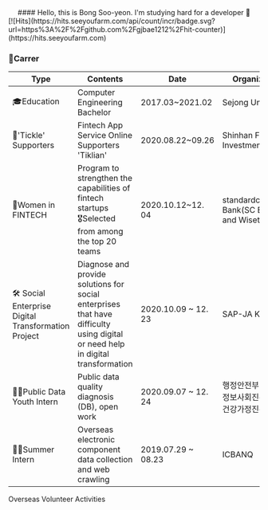  <div align=center>
#### Hello, this is Bong Soo-yeon. I'm studying hard for a developer 👋
 </div>
[![Hits](https://hits.seeyoufarm.com/api/count/incr/badge.svg?url=https%3A%2F%2Fgithub.com%2Fgjbae1212%2Fhit-counter)](https://hits.seeyoufarm.com)                    

 
### 🐣Carrer
| Type                                               | Contents                                                     | Date                | Organiziaion                                          |
| -------------------------------------------------- | ------------------------------------------------------------ | ------------------- | ----------------------------------------------------- |
| 🎓Education                                         | Computer Engineering  Bachelor                               | 2017.03~2021.02     | Sejong University                                     |
| 📲'Tickle' Supporters                               | Fintech App Service Online Supporters 'Tiklian'              | 2020.08.22~09.26    | Shinhan Financial Investment                          |
| 💸Women in FINTECH                                  | Program to strengthen the capabilities of fintech startups<br />🎖Selected from among the top 20 teams | 2020.10.12~12. 04   | standardchartered Bank(SC Bank) and Wiset             |
| 🛠 Social Enterprise Digital Transformation Project | Diagnose and provide solutions for social enterprises that have difficulty using digital or need help in digital transformation | 2020.10.09 ~ 12. 23 | SAP-JA Korea                                          |
| 👨‍💻Public Data Youth Intern                         | Public data quality diagnosis (DB), open work                | 2020.09.07 ~ 12. 24 | 행정안전부·한국지능정보사회진흥원[한국건강가정진흥원] |
| 👨‍💻Summer Intern                                    | Overseas electronic component data collection and web crawling | 2019.07.29 ~ 08.23  | ICBANQ                                                |

Overseas Volunteer Activities

                                            

<!--
**bongsuyeon/bongsuyeon** is a ✨ _special_ ✨ repository because its `README.md` (this file) appears on your GitHub profile.

Here are some ideas to get you started:

- 🔭 I’m currently working on ...
- 🌱 I’m currently learning ...
- 👯 I’m looking to collaborate on ...
- 🤔 I’m looking for help with ...
- 💬 Ask me about ...
- 📫 How to reach me: ...
- 😄 Pronouns: ...
- ⚡ Fun fact: ...
-->
